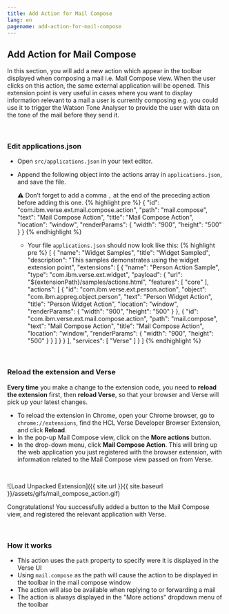 ```yaml
---
title: Add Action for Mail Compose
lang: en
pagename: add-action-for-mail-compose
---
```


## Add Action for Mail Compose
In this section, you will add a new action which appear in the toolbar displayed when composing a mail i.e. Mail Compose view. When the user clicks on this action, the same external application will be opened. This extension point is very useful in cases where you want to display information relevant to a mail a user is currently composing e.g. you could use it to trigger the Watson Tone Analyser to provide the user with data on the tone of the mail before they send it.

&nbsp;

### Edit applications.json
- Open `src/applications.json` in your text editor.
- Append the following object into the actions array in `applications.json`, and save the file.

  ⚠️ Don’t forget to add a comma `,` at the end of the preceding action before adding this one.
{% highlight pre %}
{
  "id": "com.ibm.verse.ext.mail.compose.action",
  "path": "mail.compose",
  "text": "Mail Compose Action",
  "title": "Mail Compose Action",
  "location": "window",
  "renderParams": {
    "width": "900",
    "height": "500"
  }
}
{% endhighlight %}

  - Your file `applications.json` should now look like this:
{% highlight pre %}
[
  {
    "name": "Widget Samples",
    "title": "Widget Sampled",
    "description": "This samples demonstrates using the widget extension point",
    "extensions": [
      {
        "name": "Person Action Sample",
        "type": "com.ibm.verse.ext.widget",
        "payload": {
          "url": "${extensionPath}/samples/actions.html",
          "features": [
            "core"
          ],
          "actions": [
            {
              "id": "com.ibm.verse.ext.person.action",
              "object": "com.ibm.appreg.object.person",
              "text": "Person Widget Action",
              "title": "Person Widget Action",
              "location": "window",
              "renderParams": {
                "width": "900",
                "height": "500"
              }
            },
            {
              "id": "com.ibm.verse.ext.mail.compose.action",
              "path": "mail.compose",
              "text": "Mail Compose Action",
              "title": "Mail Compose Action",
              "location": "window",
              "renderParams": {
                "width": "900",
                "height": "500"
              }
            }
          ]
        }
      }
    ],
    "services": [
      "Verse"
    ]
  }
]
{% endhighlight %}

&nbsp;

### Reload the extension and Verse
**Every time** you make a change to the extension code, you need to **reload the extension** first, then **reload Verse**, so that your browser and Verse will pick up your latest changes.
- To reload the extension in Chrome, open your Chrome browser, go to `chrome://extensions`, find the HCL Verse Developer Browser Extension, and click **Reload**.
- In the pop-up Mail Compose view, click on the **More actions** button.
- In the drop-down menu, click **Mail Compose Action**. This will bring up the web application you just registered with the browser extension, with information related to the Mail Compose view passed on from Verse.

&nbsp;

![Load Unpacked Extension]({{ site.url }}{{ site.baseurl }}/assets/gifs/mail_compose_action.gif)

Congratulations! You successfully added a button to the Mail Compose view, and registered the relevant application with Verse.

&nbsp;

### How it works
- This action uses the `path` property to specify were it is displayed in the Verse UI
- Using `mail.compose` as the path will cause the action to be displayed in the toolbar in the mail compose window
- The action will also be available when replying to or forwarding a mail
- The action is always displayed in the "More actions" dropdown menu of the toolbar
